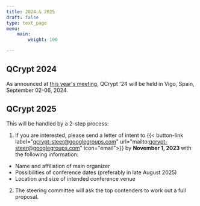 ```yaml
---
title: 2024 & 2025
draft: false
type: text_page
menu:
    main:
        weight: 100

---
```


## QCrypt 2024

As announced at [this year's meeting](/sessions/business/), QCrypt '24 will be held in Vigo, Spain, September 02-06, 2024.

## QCrypt 2025

This will be handled by a 2-step process:
1. If you are interested, please send a letter of intent to
{{< button-link label="qcrypt-steer@googlegroups.com" url="mailto:qcrypt-steer@googlegroups.com" icon="email">}} by <strong> November 1, 2023 </strong>  with the following information:
- Name and affiliation of main organizer
- Possibilities of conference dates (preferably in late August 2025)
- Location and size of intended conference venue
2. The steering committee will ask the top contenders to work out a full proposal.
